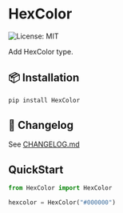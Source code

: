 # HexColor
![License: MIT](https://img.shields.io/badge/License-MIT-blue.svg)

Add HexColor type.

## 📦 Installation
```bash
pip install HexColor
```

## 📜 Changelog
See [CHANGELOG.md](https://github.com/qiufengcute/HexColor/blob/main/CHANGELOG.md)


## QuickStart
```Python
from HexColor import HexColor

hexcolor = HexColor("#000000")
```


